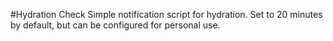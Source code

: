 #Hydration Check
Simple notification script for hydration. Set to 20 minutes by default, but can be configured for personal use.
